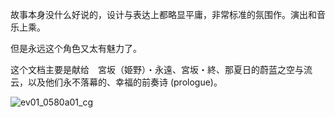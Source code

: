 故事本身没什么好说的，设计与表达上都略显平庸，非常标准的氛围作。演出和音乐上乘。

但是永远这个角色又太有魅力了。

这个文档主要是献给　宮坂（姫野）・永遠、宮坂・終、那夏日的蔚蓝之空与流云，以及他们永不落幕的、幸福的前奏诗 (prologue)。

![ev01_0580a01_cg](https://github.com/neteroster/blog/assets/10304206/2b4ccaad-6bfb-4ab8-91ac-e94b47aa4716)
